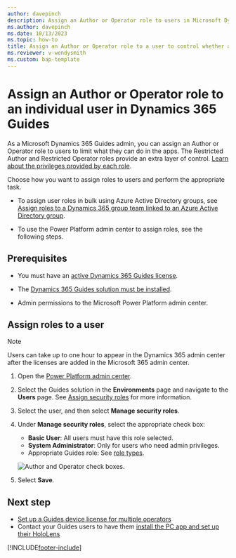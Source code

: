 ```yaml
---
author: davepinch
description: Assign an Author or Operator role to users in Microsoft Dynamics 365 Guides.
ms.author: davepinch
ms.date: 10/13/2023
ms.topic: how-to
title: Assign an Author or Operator role to a user to control whether a user can author a guide or just view a guide
ms.reviewer: v-wendysmith
ms.custom: bap-template
---
```


# Assign an Author or Operator role to an individual user in Dynamics 365 Guides

As a Microsoft Dynamics 365 Guides admin, you can assign an Author or Operator role to users to limit what they can do in the apps. The Restricted Author and Restricted Operator roles provide an extra layer of control. [Learn about the privileges provided by each role](admin-role-types.md). 

Choose how you want to assign roles to users and perform the appropriate task.

- To assign user roles in bulk using Azure Active Directory groups, see [Assign roles to a Dynamics 365 group team linked to an Azure Active Directory group](admin-assign-role-groups.md).

- To use the Power Platform admin center to assign roles, see the following steps.

## Prerequisites

- You must have an [active Dynamics 365 Guides license](buy-guides.md).

- The [Dynamics 365 Guides solution must be installed](upgrade.md).

- Admin permissions to the Microsoft Power Platform admin center.

## Assign roles to a user

> [!NOTE]
> Users can take up to one hour to appear in the Dynamics 365 admin center after the licenses are added in the Microsoft 365 admin center.

1. Open the [Power Platform admin center](https://admin.powerplatform.microsoft.com/environments).

1. Select the Guides solution in the **Environments** page and navigate to the **Users** page. See [Assign security roles](/power-platform/admin/assign-security-roles) for more information.

1. Select the user, and then select **Manage security roles**.

1. Under **Manage security roles**, select the appropriate check box:

   - **Basic User**: All users must have this role selected.
   - **System Administrator**: Only for users who need admin privileges.
   - Appropriate Guides role: See [role types](admin-role-types.md).

    ![Author and Operator check boxes.](media/select-role-1.png "Author and Operator check boxes")

1. Select **Save**.

## Next step

- [Set up a Guides device license for multiple operators](device-license.md)
- Contact your Guides users to have them [install the PC app and set up their HoloLens](install-pc-hololens-apps.md)

[!INCLUDE[footer-include](../includes/footer-banner.md)]